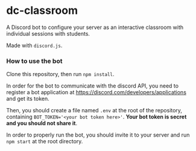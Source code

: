 # dc-classroom

A Discord bot to configure your server as an interactive classroom with individual sessions with students.

Made with `discord.js`.



### How to use the bot

Clone this repository, then run `npm install`.

In order for the bot to communicate with the discord API, you need to register a bot application at https://discord.com/developers/applications and get its token.

Then, you should create a file named `.env` at the root of the repository, containing `BOT_TOKEN='<your bot token here>'`.
**Your bot token is secret and you should not share it**.

In order to properly run the bot, you should invite it to your server and run `npm start` at the root directory.
